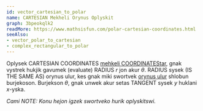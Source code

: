 ```yaml
---
id: vector_cartesian_to_polar
name: CARTESIAN Mekheli Orynus Oplyskit
graph: 3bpeokqlk2
readMore: https://www.mathsisfun.com/polar-cartesian-coordinates.html
seeAlso: 
- vector_polar_to_cartesian
- complex_rectangular_to_polar
---
```


Oplysek CARTESIAN COORDINATES [mehkeli COORDINATEStar](https://en.wikipedia.org/wiki/Polar_coordinate_system), gnak vystrek hukjik gavumek (evaluate) RADIUS *r* jon akur *θ*. RADIUS sysek (IS THE SAME AS) orynus ulur, kes gnak miki swortvek [orynus ulur](magnitude) shlobun burjekoson. Burjekson *θ*, gnak unwek akur setas TANGENT sysek *y* huklani *x*-yska.

*Cami NOTE: Konu hejon igzek swortveko hurik oplyskitswi.*